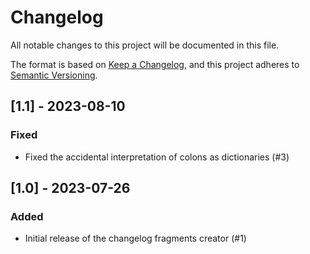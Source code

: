 # Changelog

All notable changes to this project will be documented in this file.

The format is based on [Keep a Changelog](https://keepachangelog.com/en/1.0.0/),
and this project adheres to [Semantic Versioning](https://semver.org/spec/v2.0.0.html).


## [1.1] - 2023-08-10

### Fixed

- Fixed the accidental interpretation of colons as dictionaries (#3)


## [1.0] - 2023-07-26

### Added

- Initial release of the changelog fragments creator (#1)
